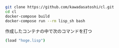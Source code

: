 

```sh
git clone https://github.com/kawadasatoshi/cl.git
cd cl
docker-compose build
docker-compose run --rm lisp_sh bash
```

作成したコンテナの中で次のコマンドを打つ

```sh
(load "hoge.lisp")
```


